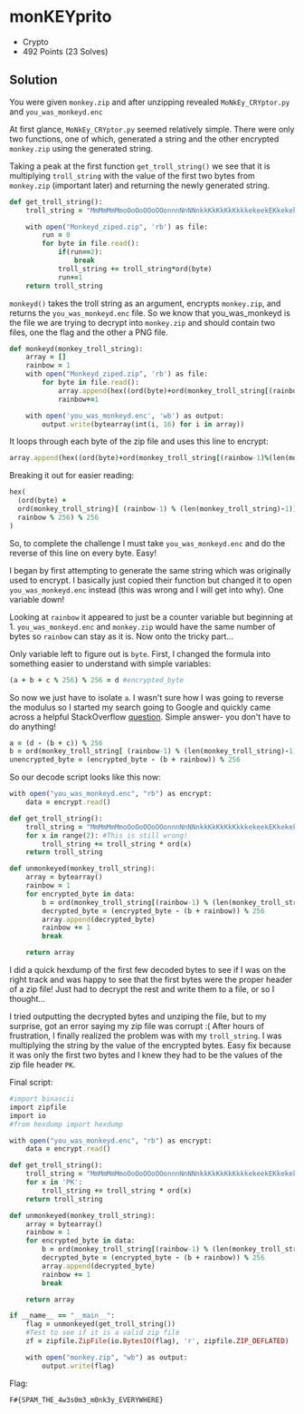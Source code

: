 # monKEYprito
- Crypto
- 492 Points (23 Solves)

## Solution
You were given ` monkey.zip ` and after unzipping revealed ` MoNkEy_CRYptor.py ` and ` you_was_monkeyd.enc `

At first glance, ` MoNkEy_CRYptor.py ` seemed relatively simple. There were only two functions, one of which, generated a string 
and the other encrypted ` monkey.zip ` using the generated string.

Taking a peak at the first function ` get_troll_string() ` we see that it is multiplying ` troll_string ` with the value of the first 
two bytes from ` monkey.zip ` (important later) and returning the newly generated string. 
```Ruby
def get_troll_string():
	troll_string = "MmMmMmMmoOoOoOOoOOonnnNnNNnkkKkKkKkKkkkekeekEKkekekEYyYyyYyyYYYYYYYYYY!!!!!!!!!!!!222@@@@@@2XDDDDDDDD"

	with open("Monkeyd_ziped.zip", 'rb') as file:
		run = 0
		for byte in file.read():
			if(run==2):
				break
			troll_string += troll_string*ord(byte)
			run+=1
	return troll_string
```
` monkeyd() ` takes the troll string as an argument, encrypts ` monkey.zip `, and returns the ` you_was_monkeyd.enc ` file. So we 
know that you_was_monkeyd is the file we are trying to decrypt into ` monkey.zip ` and should contain two files, one the flag and the 
other a PNG file.
```Ruby
def monkeyd(monkey_troll_string):
	array = []
	rainbow = 1
	with open("Monkeyd_ziped.zip", 'rb') as file:
		for byte in file.read():
			array.append(hex((ord(byte)+ord(monkey_troll_string[(rainbow-1)%(len(monkey_troll_string)-1)])+rainbow%256)%256))
			rainbow+=1

	with open('you_was_monkeyd.enc', 'wb') as output:
		output.write(bytearray(int(i, 16) for i in array))
```
It loops through each byte of the zip file and uses this line to encrypt:
```Ruby
array.append(hex((ord(byte)+ord(monkey_troll_string[(rainbow-1)%(len(monkey_troll_string)-1)])+rainbow%256)%256)) 
```
Breaking it out for easier reading:
```Ruby
hex(
  (ord(byte) +
  ord(monkey_troll_string)[ (rainbow-1) % (len(monkey_troll_string)-1)] +
  rainbow % 256) % 256
)
```
So, to complete the challenge I must take ` you_was_monkeyd.enc ` and do the reverse of this line on every byte. Easy! 

I began by first attempting to generate the same string which was originally used to encrypt. I basically just copied their function
but changed it to open ` you_was_monkeyd.enc ` instead (this was wrong and I will get into why). One variable down! 

Looking at ` rainbow ` it appeared to just be a counter variable but beginning at 1. ` you_was_monkeyd.enc ` and 
` monkey.zip ` would have the same number of bytes so ` rainbow ` can stay as it is. Now onto the tricky part...

Only variable left to figure out is ` byte `. First, I changed the formula into something easier to understand with simple variables:
```Ruby
(a + b + c % 256) % 256 = d #encrypted_byte
```
So now we just have to isolate ` a `. I wasn't sure how I was going to reverse the modulus so I started my search going to Google and 
quickly came across a helpful StackOverflow [question](https://stackoverflow.com/questions/10133194/reverse-modulus-operator). Simple
answer- you don't have to do anything!
```Ruby
a = (d - (b + c)) % 256
b = ord(monkey_troll_string[ (rainbow-1) % (len(monkey_troll_string)-1) ])
unencrypted_byte = (encrypted_byte - (b + rainbow)) % 256
```
So our decode script looks like this now:
```Ruby
with open("you_was_monkeyd.enc", "rb") as encrypt:
    data = encrypt.read()

def get_troll_string():
    troll_string = "MmMmMmMmoOoOoOOoOOonnnNnNNnkkKkKkKkKkkkekeekEKkekekEYyYyyYyyYYYYYYYYYY!!!!!!!!!!!!222@@@@@@2XDDDDDDDD"
    for x in range(2): #This is still wrong!
        troll_string += troll_string * ord(x)
    return troll_string

def unmonkeyed(monkey_troll_string):
    array = bytearray() 
    rainbow = 1
    for encrypted_byte in data:
        b = ord(monkey_troll_string[(rainbow-1) % (len(monkey_troll_string)-1)])
        decrypted_byte = (encrypted_byte - (b + rainbow)) % 256 
        array.append(decrypted_byte)
        rainbow += 1
        break

    return array
```
I did a quick hexdump of the first few decoded bytes to see if I was on the right track and was happy to see that the first bytes 
were the proper header of a zip file! Just had to decrypt the rest and write them to a file, or so I thought...

I tried outputting the decrypted bytes and unziping the file, but to my surprise, got an error saying my zip file was corrupt :(
After hours of frustration, I finally realized the problem was with my ` troll_string `. I was multiplying the string by the value of
the encrypted bytes. Easy fix because it was only the first two bytes and I knew they had to be the values of the zip file header ` PK `.

Final script:
```Ruby
#import binascii
import zipfile
import io
#from hexdump import hexdump

with open("you_was_monkeyd.enc", "rb") as encrypt:
    data = encrypt.read()

def get_troll_string():
    troll_string = "MmMmMmMmoOoOoOOoOOonnnNnNNnkkKkKkKkKkkkekeekEKkekekEYyYyyYyyYYYYYYYYYY!!!!!!!!!!!!222@@@@@@2XDDDDDDDD"
    for x in 'PK':
        troll_string += troll_string * ord(x)
    return troll_string

def unmonkeyed(monkey_troll_string):
    array = bytearray() 
    rainbow = 1
    for encrypted_byte in data:
        b = ord(monkey_troll_string[(rainbow-1) % (len(monkey_troll_string)-1)])
        decrypted_byte = (encrypted_byte - (b + rainbow)) % 256 
        array.append(decrypted_byte)
        rainbow += 1
        break

    return array

if __name__ == "__main__":
    flag = unmonkeyed(get_troll_string())
    #Test to see if it is a valid zip file
    zf = zipfile.ZipFile(io.BytesIO(flag), 'r', zipfile.ZIP_DEFLATED)

    with open("monkey.zip", "wb") as output:
        output.write(flag)
```
Flag:
```
F#{SPAM_THE_4w3s0m3_m0nk3y_EVERYWHERE}
```
